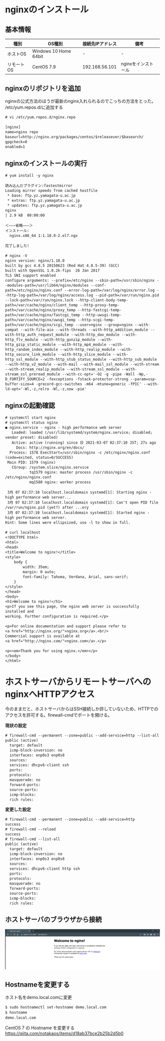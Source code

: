 
# nginxのインストール

## 基本情報

| 種別       | OS種別                | 接続先IPアドレス | 備考                |
| ---------- | --------------------- | ---------------- | ------------------- |
| ホストOS   | Windows 10 Home 64bit | -                | -                   |
| リモートOS | CentOS 7.9            | 192.168.56.101   | nginxをインストール |

## nginxのリポジトリを追加

nginxの公式方法のほうが最新のnginx入れられるのでこっちの方法をとった。
/etc/yum.repos.d/に追加する

~~~
# vi /etc/yum.repos.d/nginx.repo

[nginx]
name=nginx repo
baseurl=http://nginx.org/packages/centos/$releasever/$basearch/
gpgcheck=0
enabled=1
~~~

## nginxのインストールの実行

~~~
# yum install -y nginx

読み込んだプラグイン:fastestmirror
Loading mirror speeds from cached hostfile
 * base: ftp.yz.yamagata-u.ac.jp
 * extras: ftp.yz.yamagata-u.ac.jp
 * updates: ftp.yz.yamagata-u.ac.jp
nginx                                                                                  | 2.9 kB  00:00:00   

＜―――省略―――＞
インストール:
  nginx.x86_64 1:1.18.0-2.el7.ngx                                                                        

完了しました!

# nginx -V
nginx version: nginx/1.18.0
built by gcc 4.8.5 20150623 (Red Hat 4.8.5-39) (GCC) 
built with OpenSSL 1.0.2k-fips  26 Jan 2017
TLS SNI support enabled
configure arguments: --prefix=/etc/nginx --sbin-path=/usr/sbin/nginx --modules-path=/usr/lib64/nginx/modules --conf-path=/etc/nginx/nginx.conf --error-log-path=/var/log/nginx/error.log --http-log-path=/var/log/nginx/access.log --pid-path=/var/run/nginx.pid --lock-path=/var/run/nginx.lock --http-client-body-temp-path=/var/cache/nginx/client_temp --http-proxy-temp-path=/var/cache/nginx/proxy_temp --http-fastcgi-temp-path=/var/cache/nginx/fastcgi_temp --http-uwsgi-temp-path=/var/cache/nginx/uwsgi_temp --http-scgi-temp-path=/var/cache/nginx/scgi_temp --user=nginx --group=nginx --with-compat --with-file-aio --with-threads --with-http_addition_module --with-http_auth_request_module --with-http_dav_module --with-http_flv_module --with-http_gunzip_module --with-http_gzip_static_module --with-http_mp4_module --with-http_random_index_module --with-http_realip_module --with-http_secure_link_module --with-http_slice_module --with-http_ssl_module --with-http_stub_status_module --with-http_sub_module --with-http_v2_module --with-mail --with-mail_ssl_module --with-stream --with-stream_realip_module --with-stream_ssl_module --with-stream_ssl_preread_module --with-cc-opt='-O2 -g -pipe -Wall -Wp,-D_FORTIFY_SOURCE=2 -fexceptions -fstack-protector-strong --param=ssp-buffer-size=4 -grecord-gcc-switches -m64 -mtune=generic -fPIC' --with-ld-opt='-Wl,-z,relro -Wl,-z,now -pie'
~~~

## nginxの起動確認

~~~
# systemctl start nginx
# systemctl status nginx
● nginx.service - nginx - high performance web server
   Loaded: loaded (/usr/lib/systemd/system/nginx.service; disabled; vendor preset: disabled)
   Active: active (running) since 日 2021-03-07 02:37:10 JST; 27s ago
     Docs: http://nginx.org/en/docs/
  Process: 1578 ExecStart=/usr/sbin/nginx -c /etc/nginx/nginx.conf (code=exited, status=0/SUCCESS)
 Main PID: 1579 (nginx)
   CGroup: /system.slice/nginx.service
           tq1579 nginx: master process /usr/sbin/nginx -c /etc/nginx/nginx.conf
           mq1580 nginx: worker process

 3月 07 02:37:10 localhost.localdomain systemd[1]: Starting nginx - high performance web server...
 3月 07 02:37:10 localhost.localdomain systemd[1]: Can't open PID file /var/run/nginx.pid (yet?) after ...ory
 3月 07 02:37:10 localhost.localdomain systemd[1]: Started nginx - high performance web server.
Hint: Some lines were ellipsized, use -l to show in full.

# curl localhost
<!DOCTYPE html>
<html>
<head>
<title>Welcome to nginx!</title>
<style>
    body {
        width: 35em;
        margin: 0 auto;
        font-family: Tahoma, Verdana, Arial, sans-serif;
    }
</style>
</head>
<body>
<h1>Welcome to nginx!</h1>
<p>If you see this page, the nginx web server is successfully installed and
working. Further configuration is required.</p>

<p>For online documentation and support please refer to
<a href="http://nginx.org/">nginx.org</a>.<br/>
Commercial support is available at
<a href="http://nginx.com/">nginx.com</a>.</p>

<p><em>Thank you for using nginx.</em></p>
</body>
</html>
~~~

# ホストサーバからリモートサーバへのnginxへHTTPアクセス

今のままだと、ホストサーバからはSSH接続しか許していないため、HTTPでのアクセスを許可する。firewall-cmdでポートを開ける。

**現状の設定**

~~~
# firewall-cmd --permanent --zone=public --add-service=http --list-all
public (active)
  target: default
  icmp-block-inversion: no
  interfaces: enp0s3 enp0s8
  sources: 
  services: dhcpv6-client ssh
  ports: 
  protocols: 
  masquerade: no
  forward-ports: 
  source-ports: 
  icmp-blocks: 
  rich rules: 
~~~

**変更した設定**

~~~
# firewall-cmd --permanent --zone=public --add-service=http
success
# firewall-cmd --reload
success
# firewall-cmd --list-all
public (active)
  target: default
  icmp-block-inversion: no
  interfaces: enp0s3 enp0s8
  sources: 
  services: dhcpv6-client http ssh
  ports: 
  protocols: 
  masquerade: no
  forward-ports: 
  source-ports: 
  icmp-blocks: 
  rich rules: 
~~~

## ホストサーバのブラウザから接続

![nginx](./img/nginx1.png)

## Hostnameを変更する

ホスト名をdemo.local.comに変更

~~~sh
$ sudo hostnamectl set-hostname demo.local.com
$ hostname
demo.local.com
~~~

CentOS 7 の Hostname を変更する
<https://qiita.com/notakaos/items/d18ab37bce2b25b2d5b0>
